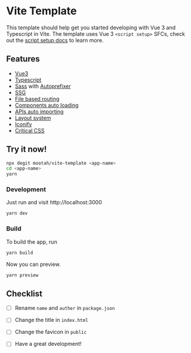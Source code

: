 # Vite Template

This template should help get you started developing with Vue 3 and Typescript in Vite. The template uses Vue 3 `<script setup>` SFCs, check out the [script setup docs](https://v3.vuejs.org/api/sfc-script-setup.html#sfc-script-setup) to learn more.

## Features

- [Vue3](https://vuejs.org/)
- [Typescript](https://www.typescriptlang.org/)
- [Sass](https://sass-lang.com/) with [Autoprefixer](https://github.com/postcss/autoprefixer)
- [SSG](https://github.com/antfu/vite-ssg)
- [File based routing](https://github.com/hannoeru/vite-plugin-pages)
- [Components auto loading](https://github.com/antfu/unplugin-vue-components)
- [APIs auto importing](https://github.com/antfu/unplugin-auto-import)
- [Layout system](https://github.com/JohnCampionJr/vite-plugin-vue-layouts)
- [Iconify](https://iconify.design/)
- [Critical CSS](https://github.com/GoogleChromeLabs/critters)


## Try it now!

```bash
npx degit mootah/vite-template <app-name>
cd <app-name>
yarn
```

### Development

Just run and visit http://localhost:3000

```bash
yarn dev

```

### Build 

To build the app, run

```bash
yarn build

```

Now you can preview.

```bash
yarn preview
```

## Checklist

- [ ] Rename `name` and `auther` in `package.json`
- [ ] Change the title in `index.html`
- [ ] Change the favicon in `public`
- [ ] Have a great development!


